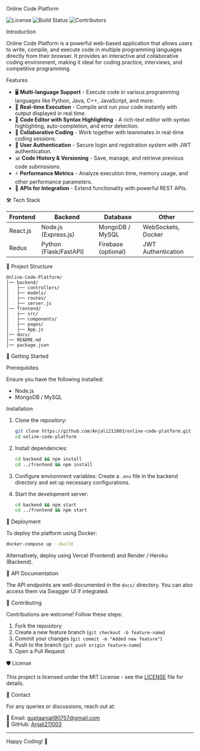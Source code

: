 
Online Code Platform


![License](https://img.shields.io/badge/license-MIT-blue.svg)
![Build Status](https://img.shields.io/badge/build-passing-brightgreen.svg)
![Contributors](https://img.shields.io/badge/contributors-welcome-orange.svg)

  Introduction

  
Online Code Platform is a powerful web-based application that allows users to write, compile, and execute code in multiple programming languages directly from their browser. It provides an interactive and collaborative coding environment, making it ideal for coding practice, interviews, and competitive programming.

 Features

 
- 🖥️ **Multi-language Support** - Execute code in various programming languages like Python, Java, C++, JavaScript, and more.
- 🚀 **Real-time Execution** - Compile and run your code instantly with output displayed in real time.
- 📝 **Code Editor with Syntax Highlighting** - A rich-text editor with syntax highlighting, auto-completion, and error detection.
- 👥 **Collaborative Coding** - Work together with teammates in real-time coding sessions.
- 🔐 **User Authentication** - Secure login and registration system with JWT authentication.
- 📊 **Code History & Versioning** - Save, manage, and retrieve previous code submissions.
- ⚡ **Performance Metrics** - Analyze execution time, memory usage, and other performance parameters.
- 🔗 **APIs for Integration** - Extend functionality with powerful REST APIs.

🛠️ Tech Stack


| Frontend | Backend | Database | Other |
|----------|--------|----------|-------|
| React.js | Node.js (Express.js) | MongoDB / MySQL | WebSockets, Docker |
| Redux | Python (Flask/FastAPI) | Firebase (optional) | JWT Authentication |

📂 Project Structure

```
Online-Code-Platform/
│── backend/
│   ├── controllers/
│   ├── models/
│   ├── routes/
│   ├── server.js
│── frontend/
│   ├── src/
│   ├── components/
│   ├── pages/
│   ├── App.js
│── docs/
│── README.md
│── package.json
```

🏃 Getting Started


Prerequisites

Ensure you have the following installed:
- Node.js
- MongoDB / MySQL


Installation

1. Clone the repository:
   ```sh
   git clone https://github.com/Anjali211003/online-code-platform.git
   cd online-code-platform
   ```
   
2. Install dependencies:
   ```sh
   cd backend && npm install
   cd ../frontend && npm install
   ```
   
3. Configure environment variables:
   Create a `.env` file in the backend directory and set up necessary configurations.


4. Start the development server:
   ```sh
   cd backend && npm start
   cd ../frontend && npm start
   ```

🚀 Deployment


To deploy the platform using Docker:
```sh
docker-compose up --build
```
Alternatively, deploy using Vercel (Frontend) and Render / Heroku (Backend).

📜 API Documentation


The API endpoints are well-documented in the `docs/` directory. You can also access them via Swagger UI if integrated.

🤝 Contributing


Contributions are welcome! Follow these steps:
1. Fork the repository
2. Create a new feature branch (`git checkout -b feature-name`)
3. Commit your changes (`git commit -m "Added new feature"`)
4. Push to the branch (`git push origin feature-name`)
5. Open a Pull Request

🛡️ License


This project is licensed under the MIT License - see the [LICENSE](LICENSE) file for details.

📩 Contact

For any queries or discussions, reach out at:


📧 Email: guptaanjali90757@gmail.com  
🔗 GitHub: [Anjali211003](https://github.com/Anjali211003)

---
Happy Coding! 🚀


 
 
